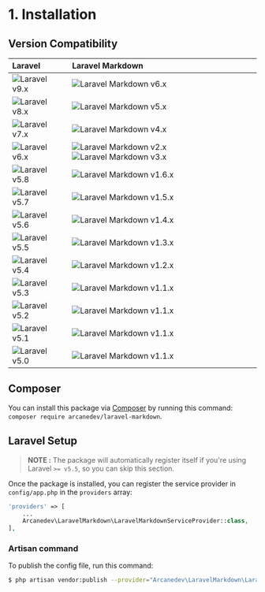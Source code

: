 # 1. Installation

## Version Compatibility

| Laravel                      | Laravel Markdown                                                                              |
|:-----------------------------|:----------------------------------------------------------------------------------------------|
| ![Laravel v9.x][laravel_9_x] | ![Laravel Markdown v6.x][laravel_markdown_6_x]                                                |
| ![Laravel v8.x][laravel_8_x] | ![Laravel Markdown v5.x][laravel_markdown_5_x]                                                |
| ![Laravel v7.x][laravel_7_x] | ![Laravel Markdown v4.x][laravel_markdown_4_x]                                                |
| ![Laravel v6.x][laravel_6_x] | ![Laravel Markdown v2.x][laravel_markdown_2_x] ![Laravel Markdown v3.x][laravel_markdown_3_x] |
| ![Laravel v5.8][laravel_5_8] | ![Laravel Markdown v1.6.x][laravel_markdown_1_6_x]                                            |
| ![Laravel v5.7][laravel_5_7] | ![Laravel Markdown v1.5.x][laravel_markdown_1_5_x]                                            |
| ![Laravel v5.6][laravel_5_6] | ![Laravel Markdown v1.4.x][laravel_markdown_1_4_x]                                            |
| ![Laravel v5.5][laravel_5_5] | ![Laravel Markdown v1.3.x][laravel_markdown_1_3_x]                                            |
| ![Laravel v5.4][laravel_5_4] | ![Laravel Markdown v1.2.x][laravel_markdown_1_2_x]                                            |
| ![Laravel v5.3][laravel_5_3] | ![Laravel Markdown v1.1.x][laravel_markdown_1_1_x]                                            |
| ![Laravel v5.2][laravel_5_2] | ![Laravel Markdown v1.1.x][laravel_markdown_1_1_x]                                            |
| ![Laravel v5.1][laravel_5_1] | ![Laravel Markdown v1.1.x][laravel_markdown_1_1_x]                                            |
| ![Laravel v5.0][laravel_5_0] | ![Laravel Markdown v1.1.x][laravel_markdown_1_1_x]                                            |

[laravel_9_x]:  https://img.shields.io/badge/version-9.x-blue.svg?style=flat-square "Laravel v9.x"
[laravel_8_x]:  https://img.shields.io/badge/version-8.x-blue.svg?style=flat-square "Laravel v8.x"
[laravel_7_x]:  https://img.shields.io/badge/version-7.x-blue.svg?style=flat-square "Laravel v7.x"
[laravel_6_x]:  https://img.shields.io/badge/version-6.x-blue.svg?style=flat-square "Laravel v6.x"
[laravel_5_8]:  https://img.shields.io/badge/version-5.8-blue.svg?style=flat-square "Laravel v5.8"
[laravel_5_7]:  https://img.shields.io/badge/version-5.7-blue.svg?style=flat-square "Laravel v5.7"
[laravel_5_6]:  https://img.shields.io/badge/version-5.6-blue.svg?style=flat-square "Laravel v5.6"
[laravel_5_5]:  https://img.shields.io/badge/version-5.5-blue.svg?style=flat-square "Laravel v5.5"
[laravel_5_4]:  https://img.shields.io/badge/version-5.4-blue.svg?style=flat-square "Laravel v5.4"
[laravel_5_3]:  https://img.shields.io/badge/version-5.3-blue.svg?style=flat-square "Laravel v5.3"
[laravel_5_2]:  https://img.shields.io/badge/version-5.2-blue.svg?style=flat-square "Laravel v5.2"
[laravel_5_1]:  https://img.shields.io/badge/version-5.1-blue.svg?style=flat-square "Laravel v5.1"
[laravel_5_0]:  https://img.shields.io/badge/version-5.0-blue.svg?style=flat-square "Laravel v5.0"

[laravel_markdown_6_x]:   https://img.shields.io/badge/version-6.x-blue.svg?style=flat-square "Laravel Markdown v6.x"
[laravel_markdown_5_x]:   https://img.shields.io/badge/version-5.x-blue.svg?style=flat-square "Laravel Markdown v5.x"
[laravel_markdown_4_x]:   https://img.shields.io/badge/version-4.x-blue.svg?style=flat-square "Laravel Markdown v4.x"
[laravel_markdown_3_x]:   https://img.shields.io/badge/version-3.x-blue.svg?style=flat-square "Laravel Markdown v3.x"
[laravel_markdown_2_x]:   https://img.shields.io/badge/version-2.x-blue.svg?style=flat-square "Laravel Markdown v2.x"
[laravel_markdown_1_6_x]: https://img.shields.io/badge/version-1.6.x-blue.svg?style=flat-square "Laravel Markdown v1.6.x"
[laravel_markdown_1_5_x]: https://img.shields.io/badge/version-1.5.x-blue.svg?style=flat-square "Laravel Markdown v1.5.x"
[laravel_markdown_1_4_x]: https://img.shields.io/badge/version-1.4.x-blue.svg?style=flat-square "Laravel Markdown v1.4.x"
[laravel_markdown_1_3_x]: https://img.shields.io/badge/version-1.3.x-blue.svg?style=flat-square "Laravel Markdown v1.3.x"
[laravel_markdown_1_2_x]: https://img.shields.io/badge/version-1.2.x-blue.svg?style=flat-square "Laravel Markdown v1.2.x"
[laravel_markdown_1_1_x]: https://img.shields.io/badge/version-1.1.x-blue.svg?style=flat-square "Laravel Markdown v1.1.x"

## Composer

You can install this package via [Composer](http://getcomposer.org/) by running this command: `composer require arcanedev/laravel-markdown`.

## Laravel Setup

> **NOTE :** The package will automatically register itself if you're using Laravel `>= v5.5`, so you can skip this section.

Once the package is installed, you can register the service provider in `config/app.php` in the `providers` array:

```php
'providers' => [
    ...
    Arcanedev\LaravelMarkdown\LaravelMarkdownServiceProvider::class,
],
```

### Artisan command

To publish the config file, run this command:

```bash
$ php artisan vendor:publish --provider="Arcanedev\LaravelMarkdown\LaravelMarkdownServiceProvider"
```
